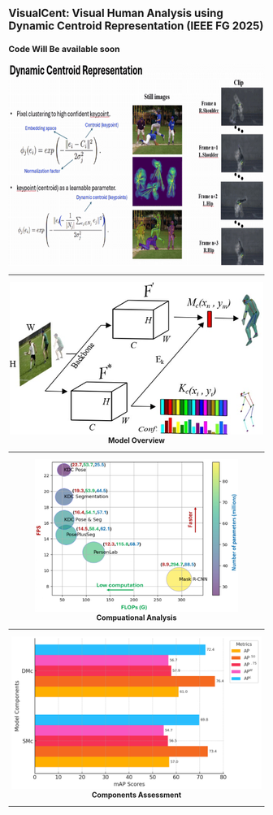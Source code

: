 ## VisualCent: Visual Human Analysis using Dynamic Centroid Representation (IEEE FG 2025)

### Code Will Be available soon


<img src="https://github.com/niazahamd89/VisualCent/blob/main/Figs/Recording_New.gif" al="Description of the GIF" width="800" height="400" />

<hr>

<p align="center">
  <img src="Figs/Fig2_page-0001.jpg" width="500" height="300">
  <br>
  <span><strong>Model Overview</strong></span>
</p>

<hr>

<p align="center">
<img src="Figs/computation (1)_page-0001.jpg" width="400" height="300">
<br>
<span><strong>Compuational Analysis</strong></span>
</p>

<hr>

<p align="center">
<img src="Figs/SMC-DMC.png" height="300">
<br>
<span><strong>Components Assessment</strong></span>
</p>

<hr>
